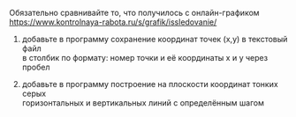 
Обязательно сравнивайте то, что получилось с онлайн-графиком  
https://www.kontrolnaya-rabota.ru/s/grafik/issledovanie/  

1) добавьте в программу сохранение координат точек (x,y) в текстовый файл  
в столбик по формату: номер точки и её координаты x и y через пробел  

2) добавьте в программу построение на плоскости координат тонких серых  
горизонтальных и вертикальных линий с определённым шагом  
